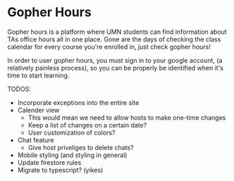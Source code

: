# Gopher Hours

Gopher hours is a platform where UMN students can find information about
TAs office hours all in one place. Gone are the days of checking the
class calendar for every course you're enrolled in, just check
gopher hours!

In order to user gopher hours, you must sign in to your google account,
(a relatively painless process), so you can be properly be identified when it's
time to start learning.

TODOS:
* Incorporate exceptions into the entire site
* Calender view
  * This would mean we need to allow hosts to make one-time changes
  * Keep a list of changes on a certain date?
  * User customization of colors?
* Chat feature
  * Give host priveliges to delete chats?
* Mobile styling (and styling in general)
* Update firestore rules
* Migrate to typescript? (yikes)